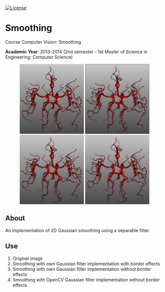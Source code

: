 [![License][s1]][li]

[s1]: https://img.shields.io/badge/licence-GPL%203.0-blue.svg
[li]: https://raw.githubusercontent.com/matt77hias/Smoothing/master/LICENSE.txt

# Smoothing
Course Computer Vision: Smoothing

**Academic Year**: 2013-2014 (2nd semester - 1st Master of Science in Engineering: Computer Science)

<p align="center">
<img src="res/image.png" width="204">
<img src="res/smoothing0.png" width="204">
<img src="res/smoothing1.png" width="204">
<img src="res/smoothing2.png" width="204">
</p>

## About
An implementation of 2D Gaussian smoothing using a separable filter.

## Use

1. Original image
2. Smoothing with own Gaussian filter implementation with border effects
3. Smoothing with own Gaussian filter implementation without border effects
4. Smoothing with OpenCV Gaussian filter implementation without border effects
